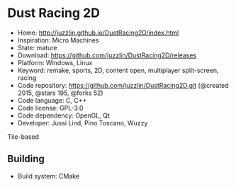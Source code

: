 # Dust Racing 2D

- Home: http://juzzlin.github.io/DustRacing2D/index.html
- Inspiration: Micro Machines
- State: mature
- Download: https://github.com/juzzlin/DustRacing2D/releases
- Platform: Windows, Linux
- Keyword: remake, sports, 2D, content open, multiplayer split-screen, racing
- Code repository: https://github.com/juzzlin/DustRacing2D.git (@created 2015, @stars 195, @forks 52)
- Code language: C, C++
- Code license: GPL-3.0
- Code dependency: OpenGL, Qt
- Developer: Jussi Lind, Pino Toscano, Wuzzy

Tile-based

## Building

- Build system: CMake

